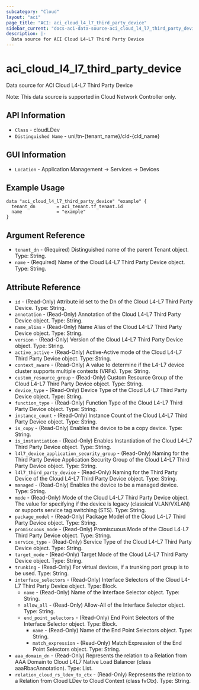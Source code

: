 ```yaml
---
subcategory: "Cloud"
layout: "aci"
page_title: "ACI: aci_cloud_l4_l7_third_party_device"
sidebar_current: "docs-aci-data-source-aci_cloud_l4_l7_third_party_device"
description: |-
  Data source for ACI Cloud L4-L7 Third Party Device
---
```


# aci_cloud_l4_l7_third_party_device #

Data source for ACI Cloud L4-L7 Third Party Device

Note: This data source is supported in Cloud Network Controller only.

## API Information ##

* `Class` - cloudLDev
* `Distinguished Name` - uni/tn-{tenant_name}/cld-{cld_name}

## GUI Information ##

* `Location` - Application Management -> Services -> Devices

## Example Usage ##

```hcl
data "aci_cloud_l4_l7_third_party_device" "example" {
  tenant_dn        = aci_tenant.tf_tenant.id
  name             = "example"
}
```

## Argument Reference ##

* `tenant_dn` - (Required) Distinguished name of the parent Tenant object. Type: String.
* `name` - (Required) Name of the Cloud L4-L7 Third Party Device object. Type: String.

## Attribute Reference ##
* `id` - (Read-Only) Attribute id set to the Dn of the Cloud L4-L7 Third Party Device. Type: String.
* `annotation` - (Read-Only) Annotation of the Cloud L4-L7 Third Party Device object. Type: String.
* `name_alias` - (Read-Only) Name Alias of the Cloud L4-L7 Third Party Device object. Type: String.
* `version` - (Read-Only) Version of the Cloud L4-L7 Third Party Device object. Type: String.
* `active_active` - (Read-Only) Active-Active mode of the Cloud L4-L7 Third Party Device object. Type: String.
* `context_aware` - (Read-Only) A value to determine if the L4-L7 device cluster supports multiple contexts (VRFs). Type: String.
* `custom_resource_group` - (Read-Only) Custom Resource Group of the Cloud L4-L7 Third Party Device object. Type: String.
* `device_type` - (Read-Only) Device Type of the Cloud L4-L7 Third Party Device object. Type: String.
* `function_type` - (Read-Only) Function Type of the Cloud L4-L7 Third Party Device object. Type: String.
* `instance_count` - (Read-Only) Instance Count of the Cloud L4-L7 Third Party Device object. Type: String.
* `is_copy` - (Read-Only) Enables the device to be a copy device. Type: String.
* `is_instantiation` - (Read-Only) Enables Instantiation of the Cloud L4-L7 Third Party Device object. Type: String.
* `l4l7_device_application_security_group` - (Read-Only) Naming for the Third Party Device Application Security Group of the Cloud L4-L7 Third Party Device object. Type: String.
* `l4l7_third_party_device` - (Read-Only) Naming for the Third Party Device of the Cloud L4-L7 Third Party Device object. Type: String.
* `managed` - (Read-Only) Enables the device to be a managed device. Type: String.
* `mode` - (Read-Only) Mode of the Cloud L4-L7 Third Party Device object. The value for specifying if the device is legacy (classical VLAN/VXLAN) or supports service tag switching (STS). Type: String.
* `package_model` - (Read-Only) Package Model of the Cloud L4-L7 Third Party Device object. Type: String.
* `promiscuous_mode` - (Read-Only) Promiscuous Mode of the Cloud L4-L7 Third Party Device object. Type: String.
* `service_type` - (Read-Only) Service Type of the Cloud L4-L7 Third Party Device object. Type: String.
* `target_mode` - (Read-Only) Target Mode of the Cloud L4-L7 Third Party Device object. Type: String.
* `trunking` - (Read-Only) For virtual devices, if a trunking port group is to be used. Type: String.
* `interface_selectors` - (Read-Only) Interface Selectors of the Cloud L4-L7 Third Party Device object. Type: Block.
  * `name` - (Read-Only) Name of the Interface Selector object. Type: String.
  * `allow_all` - (Read-Only) Allow-All of the Interface Selector object. Type: String.
  * `end_point_selectors` - (Read-Only) End Point Selectors of the Interface Selector object. Type: Block.
    * `name` - (Read-Only) Name of the End Point Selectors object. Type: String.
    * `match_expression` - (Read-Only) Match Expression of the End Point Selectors object. Type: String.
* `aaa_domain_dn` - (Read-Only) Represents the relation to a Relation from AAA Domain to Cloud L4L7 Native Load Balancer (class aaaRbacAnnotation). Type: List.
* `relation_cloud_rs_ldev_to_ctx` - (Read-Only) Represents the relation to a Relation from Cloud LDev to Cloud Context (class fvCtx). Type: String.
